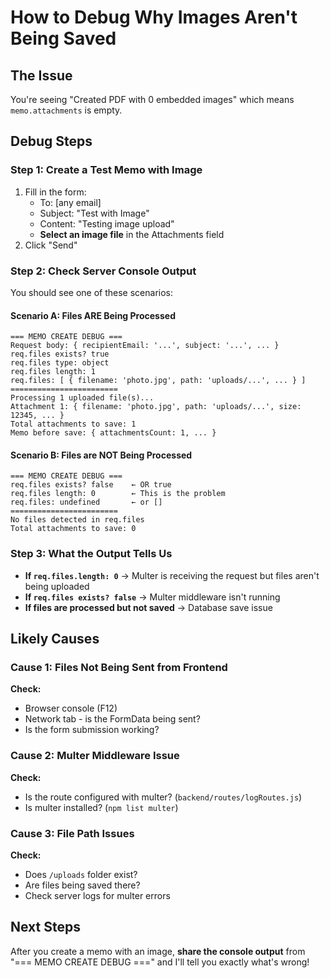 # How to Debug Why Images Aren't Being Saved

## The Issue

You're seeing "Created PDF with 0 embedded images" which means `memo.attachments` is empty.

## Debug Steps

### Step 1: Create a Test Memo with Image

1. Fill in the form:
   - To: [any email]
   - Subject: "Test with Image"
   - Content: "Testing image upload"
   - **Select an image file** in the Attachments field
2. Click "Send"

### Step 2: Check Server Console Output

You should see one of these scenarios:

#### Scenario A: Files ARE Being Processed

```
=== MEMO CREATE DEBUG ===
Request body: { recipientEmail: '...', subject: '...', ... }
req.files exists? true
req.files type: object
req.files length: 1
req.files: [ { filename: 'photo.jpg', path: 'uploads/...', ... } ]
========================
Processing 1 uploaded file(s)...
Attachment 1: { filename: 'photo.jpg', path: 'uploads/...', size: 12345, ... }
Total attachments to save: 1
Memo before save: { attachmentsCount: 1, ... }
```

#### Scenario B: Files are NOT Being Processed

```
=== MEMO CREATE DEBUG ===
req.files exists? false    ← OR true
req.files length: 0        ← This is the problem
req.files: undefined       ← or []
========================
No files detected in req.files
Total attachments to save: 0
```

### Step 3: What the Output Tells Us

- **If `req.files.length: 0`** → Multer is receiving the request but files aren't being uploaded
- **If `req.files exists? false`** → Multer middleware isn't running
- **If files are processed but not saved** → Database save issue

## Likely Causes

### Cause 1: Files Not Being Sent from Frontend

**Check:**

- Browser console (F12)
- Network tab - is the FormData being sent?
- Is the form submission working?

### Cause 2: Multer Middleware Issue

**Check:**

- Is the route configured with multer? (`backend/routes/logRoutes.js`)
- Is multer installed? (`npm list multer`)

### Cause 3: File Path Issues

**Check:**

- Does `/uploads` folder exist?
- Are files being saved there?
- Check server logs for multer errors

## Next Steps

After you create a memo with an image, **share the console output** from "=== MEMO CREATE DEBUG ===" and I'll tell you exactly what's wrong!
